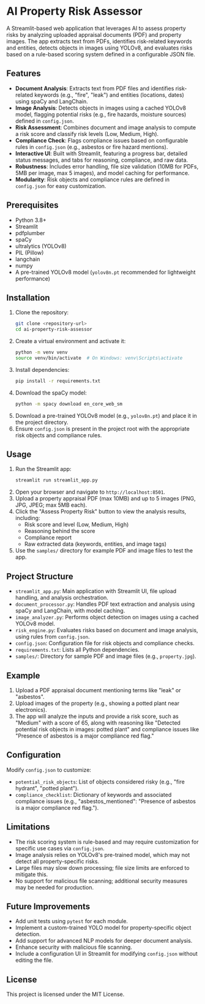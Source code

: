 # AI Property Risk Assessor

A Streamlit-based web application that leverages AI to assess property risks by analyzing uploaded appraisal documents (PDF) and property images. The app extracts text from PDFs, identifies risk-related keywords and entities, detects objects in images using YOLOv8, and evaluates risks based on a rule-based scoring system defined in a configurable JSON file.

## Features
- **Document Analysis**: Extracts text from PDF files and identifies risk-related keywords (e.g., "fire", "leak") and entities (locations, dates) using spaCy and LangChain.
- **Image Analysis**: Detects objects in images using a cached YOLOv8 model, flagging potential risks (e.g., fire hazards, moisture sources) defined in `config.json`.
- **Risk Assessment**: Combines document and image analysis to compute a risk score and classify risk levels (Low, Medium, High).
- **Compliance Check**: Flags compliance issues based on configurable rules in `config.json` (e.g., asbestos or fire hazard mentions).
- **Interactive UI**: Built with Streamlit, featuring a progress bar, detailed status messages, and tabs for reasoning, compliance, and raw data.
- **Robustness**: Includes error handling, file size validation (10MB for PDFs, 5MB per image, max 5 images), and model caching for performance.
- **Modularity**: Risk objects and compliance rules are defined in `config.json` for easy customization.

## Prerequisites
- Python 3.8+
- Streamlit
- pdfplumber
- spaCy
- ultralytics (YOLOv8)
- PIL (Pillow)
- langchain
- numpy
- A pre-trained YOLOv8 model (`yolov8n.pt` recommended for lightweight performance)

## Installation
1. Clone the repository:
   ```bash
   git clone <repository-url>
   cd ai-property-risk-assessor
   ```
2. Create a virtual environment and activate it:
   ```bash
   python -m venv venv
   source venv/bin/activate  # On Windows: venv\Scripts\activate
   ```
3. Install dependencies:
   ```bash
   pip install -r requirements.txt
   ```
4. Download the spaCy model:
   ```bash
   python -m spacy download en_core_web_sm
   ```
5. Download a pre-trained YOLOv8 model (e.g., `yolov8n.pt`) and place it in the project directory.
6. Ensure `config.json` is present in the project root with the appropriate risk objects and compliance rules.

## Usage
1. Run the Streamlit app:
   ```bash
   streamlit run streamlit_app.py
   ```
2. Open your browser and navigate to `http://localhost:8501`.
3. Upload a property appraisal PDF (max 10MB) and up to 5 images (PNG, JPG, JPEG; max 5MB each).
4. Click the "Assess Property Risk" button to view the analysis results, including:
   - Risk score and level (Low, Medium, High)
   - Reasoning behind the score
   - Compliance report
   - Raw extracted data (keywords, entities, and image tags)
5. Use the `samples/` directory for example PDF and image files to test the app.

## Project Structure
- `streamlit_app.py`: Main application with Streamlit UI, file upload handling, and analysis orchestration.
- `document_processor.py`: Handles PDF text extraction and analysis using spaCy and LangChain, with model caching.
- `image_analyzer.py`: Performs object detection on images using a cached YOLOv8 model.
- `risk_engine.py`: Evaluates risks based on document and image analysis, using rules from `config.json`.
- `config.json`: Configuration file for risk objects and compliance checks.
- `requirements.txt`: Lists all Python dependencies.
- `samples/`: Directory for sample PDF and image files (e.g., `property.jpg`).

## Example
1. Upload a PDF appraisal document mentioning terms like "leak" or "asbestos".
2. Upload images of the property (e.g., showing a potted plant near electronics).
3. The app will analyze the inputs and provide a risk score, such as "Medium" with a score of 65, along with reasoning like "Detected potential risk objects in images: potted plant" and compliance issues like "Presence of asbestos is a major compliance red flag."

## Configuration
Modify `config.json` to customize:
- `potential_risk_objects`: List of objects considered risky (e.g., "fire hydrant", "potted plant").
- `compliance_checklist`: Dictionary of keywords and associated compliance issues (e.g., "asbestos_mentioned": "Presence of asbestos is a major compliance red flag.").

## Limitations
- The risk scoring system is rule-based and may require customization for specific use cases via `config.json`.
- Image analysis relies on YOLOv8's pre-trained model, which may not detect all property-specific risks.
- Large files may slow down processing; file size limits are enforced to mitigate this.
- No support for malicious file scanning; additional security measures may be needed for production.

## Future Improvements
- Add unit tests using `pytest` for each module.
- Implement a custom-trained YOLO model for property-specific object detection.
- Add support for advanced NLP models for deeper document analysis.
- Enhance security with malicious file scanning.
- Include a configuration UI in Streamlit for modifying `config.json` without editing the file.

## License
This project is licensed under the MIT License.